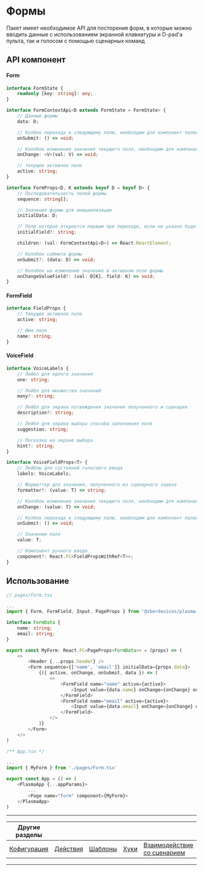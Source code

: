 # Формы

Пакет имеет необходимое API для посторения форм, в которые можно вводить данные с использованием экранной клавиатуры и D-pad'а пульта, так и голосом с помощью сценарных команд

## API компонент

#### Form

```ts
interface FormState {
    readonly [key: string]: any;
}

interface FormContextApi<D extends FormState = FormState> {
    // Данные формы
    data: D;

    // Колбек перехода к следующему полю, необходим для компонент полей
    onSubmit: () => void;

    // Коллбек изменения значения текущего поля, необходим для компонент полей
    onChange: <V>(val: V) => void;

    // текущее активное поле
    active: string;
}

interface FormProps<D, K extends keyof D = keyof D> {
    // Последовательность полей формы
    sequence: string[];

    // Значения формы для инициализации
    initialData: D;

    // Поле которое откроется первым при переходе, если не укаано будет первый элемент sequence
    initialField?: string;

    children: (val: FormContextApi<D>) => React.ReactElement;

    // Коллбек сабмита формы
    onSubmit?: (data: D) => void;

    // Коллбек на изменение значения в активном поле формы
    onChangeValueField?: (val: D[K], field: K) => void;
}
```

#### FormField

```ts
interface FieldProps {
    // Текущее активное поле
    active: string;

    // Имя поля
    name: string;
}
```

#### VoiceField

```ts
interface VoiceLabels {
    // Лейбл для одного значения
    one: string;

    // Лейбл для множества значений
    many?: string;

    // Лейбл для экрана потвеждения значения полученного и сценария
    description?: string;

    // Лейбл для экрана выбора способа заполнения поля
    suggestion: string;

    // Посказка на экране выбора
    hint?: string;
}

interface VoiceFieldProps<T> {
    // Лейблы для состояний голосовго ввода
    labels: VoiceLabels;

    // Форматтер для значения, полученного из сценарного экшена
    formatter?: (value: T) => string;

    // Коллбек изменения значения текущего поля, необходим для компонент полей
    onChange: (value: T) => void;

    // Колбек перехода к следующему полю, необходим для компонент полей
    onSubmit: () => void;

    // Значение поля
    value: T;

    // Компонент ручного ввода
    component?: React.FC<FieldPropsWithRef<T>>;
}
```

## Использование

```ts
// pages/Form.tsx

...
import { Form, FormField, Input, PageProps } from '@sberdevices/plasma-temple'

interface FormData {
    name: string;
    email: string;
}

export const MyForm: React.FC<PageProps<FormData>> = (props) => (
    <>
        <Header {...props.header} />
        <Form sequence={['name', 'email']} initialData={props.data}>
            {({ active, onChange, onSubmit, data }) => (
                <>
                    <FormField name="name" active={active}>
                        <Input value={data.name} onChange={onChange} onSubmit={onSubmit} />
                    </FormField>
                    <FormField name="email" active={active}>
                        <Input value={data.email} onChange={onChange} onSubmit={onSubmit} />
                    </FormField>
                </>
            )}
        </Form>
    </>
)

/** App.tsx */

...
import { MyForm } from './pages/Form.tsx'

export const App = () => (
    <PlasmaApp {...appParams}>
        ...
        <Page name="form" component={MyForm}>
    </PlasmaApp>
)
```

---

| Другие разделы             |                          |                           |                    |                                              |       |
| -------------------------- | ------------------------ | ------------------------- | ------------------ | -------------------------------------------- | ----- |
| [Кофигурация](./config.md) | [Действия](./actions.md) | [Шаблоны](./templates.md) | [Хуки](./hooks.md) | [Взаимодействие со сценарием](./scenario.md) | Формы |

---
